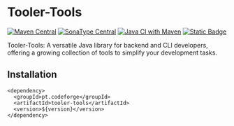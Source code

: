 # Tooler-Tools

[![Maven Central](https://img.shields.io/maven-central/v/pt.codeforge/tooler-tools.svg)](https://mvnrepository.com/artifact/pt.codeforge/tooler-tools)
[![SonaType Central](https://img.shields.io/nexus/r/pt.codeforge/tooler-tools?server=https%3A%2F%2Fs01.oss.sonatype.org)](https://central.sonatype.com/artifact/pt.codeforge/tooler-tools)
[![Java CI with Maven](https://github.com/rikkarth/tooler-tools/actions/workflows/maven.yml/badge.svg)](https://github.com/rikkarth/tooler-tools/actions/workflows/maven.yml)
[![Static Badge](https://img.shields.io/badge/Official%20Documentation-here-brightgreen)](https://codeforge.pt)


Tooler-Tools: A versatile Java library for backend and CLI developers, offering a growing collection of tools to
simplify your development tasks.

## Installation

```
<dependency>
  <groupId>pt.codeforge</groupId>
  <artifactId>tooler-tools</artifactId>
  <version>${version}</version>
</dependency>
```

